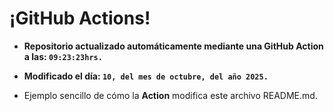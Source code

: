 # ¡GitHub Actions!
* **Repositorio actualizado automáticamente mediante una GitHub Action a las: `09:23:23hrs.`**
* **Modificado el día: `10, del mes de octubre, del año 2025.`**

* Ejemplo sencillo de cómo la **Action** modifica este archivo README.md.
